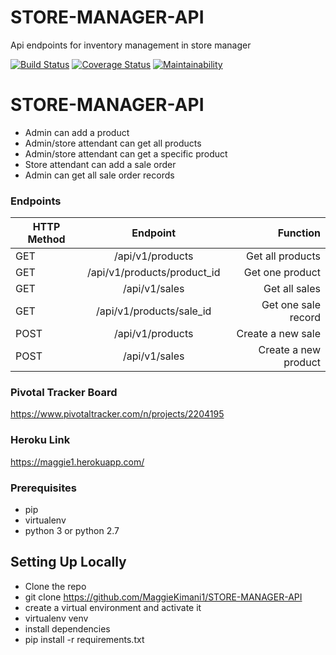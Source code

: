 # STORE-MANAGER-API
Api endpoints for inventory management in store manager

[![Build Status](https://travis-ci.com/MaggieKimani1/STORE-MANAGER-API.svg?branch=ch-add-travis-161340662)](https://travis-ci.com/MaggieKimani1/STORE-MANAGER-API)
[![Coverage Status](https://coveralls.io/repos/github/MaggieKimani1/STORE-MANAGER-API/badge.svg?branch=ch-add-travis-161340662)](https://coveralls.io/github/MaggieKimani1/STORE-MANAGER-API?branch=ch-add-travis-161340662)
[![Maintainability](https://api.codeclimate.com/v1/badges/a99a88d28ad37a79dbf6/maintainability)](https://codeclimate.com/github/codeclimate/codeclimate/maintainability)

# STORE-MANAGER-API
- Admin can add a product
- Admin/store attendant can get all products
- Admin/store attendant can get a specific product
- Store attendant can add a sale order
- Admin can get all sale order records

### Endpoints

| HTTP Method   |     Endpoint                |     Function            |
| ------------- |:--------------------------: | -----------------------:|
| GET           | /api/v1/products            |   Get all products      |
| GET           | /api/v1/products/product_id |   Get one product       |
| GET           | /api/v1/sales               |   Get all sales         |
| GET           | /api/v1/products/sale_id    |   Get one sale record   |
| POST          | /api/v1/products            |   Create a new sale     |
| POST          | /api/v1/sales               |   Create a new product  |

### Pivotal Tracker Board
https://www.pivotaltracker.com/n/projects/2204195

### Heroku Link
https://maggie1.herokuapp.com/

### Prerequisites
- pip
- virtualenv
- python 3 or python 2.7

## Setting Up Locally
- Clone the repo
- git clone https://github.com/MaggieKimani1/STORE-MANAGER-API
- create a virtual environment and activate it 
- virtualenv venv
- install dependencies 
- pip install -r requirements.txt

